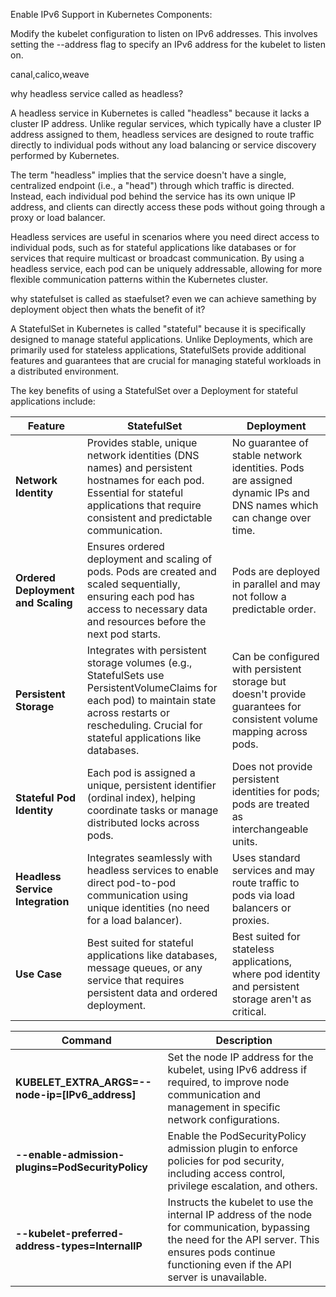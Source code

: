 Enable IPv6 Support in Kubernetes Components:

Modify the kubelet configuration to listen on IPv6 addresses. This involves setting the 
--address flag to specify an IPv6 address for the kubelet to listen on.

canal,calico,weave

why headless service called as headless?

A headless service in Kubernetes is called "headless" because it lacks a cluster IP address. 
Unlike regular services, which typically have a cluster IP address assigned to them, headless services 
are designed to route traffic directly to individual 
pods without any load balancing or service discovery performed by Kubernetes.

The term "headless" implies that the service doesn't have a single, centralized endpoint (i.e., a "head") through 
which traffic is directed. Instead, each individual pod behind the service has its own unique IP address, 
and clients can directly access these pods without going through a proxy or load balancer.

Headless services are useful in scenarios where you need direct access to individual pods, 
such as for stateful 
applications like databases or for services that require multicast or broadcast communication. 
By using a headless service, 
each pod can be uniquely addressable, allowing for more flexible 
communication patterns within the Kubernetes cluster.



why statefulset is called as staefulset? even we can achieve samething by deployment 
object then whats the benefit of it?

A StatefulSet in Kubernetes is called "stateful" because it is specifically designed to manage 
stateful applications. Unlike Deployments, which are primarily used for stateless applications, 
StatefulSets provide additional features and guarantees that are crucial for managing stateful workloads 
in a distributed environment.

The key benefits of using a StatefulSet over a Deployment for stateful applications include:

| **Feature**                                      | **StatefulSet**                                                                                                                                                                                                                          | **Deployment**                                                                                                   |
|--------------------------------------------------|---------------------------------------------------------------------------------------------------------------------------------------------------------------------------------------------------------------------------------------|-------------------------------------------------------------------------------------------------------------------|
| **Network Identity**                             | Provides stable, unique network identities (DNS names) and persistent hostnames for each pod. Essential for stateful applications that require consistent and predictable communication.                                                    | No guarantee of stable network identities. Pods are assigned dynamic IPs and DNS names which can change over time. |
| **Ordered Deployment and Scaling**               | Ensures ordered deployment and scaling of pods. Pods are created and scaled sequentially, ensuring each pod has access to necessary data and resources before the next pod starts.                                                          | Pods are deployed in parallel and may not follow a predictable order.                                             |
| **Persistent Storage**                           | Integrates with persistent storage volumes (e.g., StatefulSets use PersistentVolumeClaims for each pod) to maintain state across restarts or rescheduling. Crucial for stateful applications like databases.                             | Can be configured with persistent storage but doesn't provide guarantees for consistent volume mapping across pods. |
| **Stateful Pod Identity**                        | Each pod is assigned a unique, persistent identifier (ordinal index), helping coordinate tasks or manage distributed locks across pods.                                                                                                   | Does not provide persistent identities for pods; pods are treated as interchangeable units.                      |
| **Headless Service Integration**                 | Integrates seamlessly with headless services to enable direct pod-to-pod communication using unique identities (no need for a load balancer).                                                                                             | Uses standard services and may route traffic to pods via load balancers or proxies.                              |
| **Use Case**                                     | Best suited for stateful applications like databases, message queues, or any service that requires persistent data and ordered deployment.                                                                                              | Best suited for stateless applications, where pod identity and persistent storage aren't as critical.            |

| **Command**                                      | **Description**                                                                                                                                                                                                                          |
|--------------------------------------------------|---------------------------------------------------------------------------------------------------------------------------------------------------------------------------------------------------------------------------------------|
| **KUBELET_EXTRA_ARGS=--node-ip=[IPv6_address]**   | Set the node IP address for the kubelet, using IPv6 address if required, to improve node communication and management in specific network configurations.                                                                                 |
| **--enable-admission-plugins=PodSecurityPolicy**  | Enable the PodSecurityPolicy admission plugin to enforce policies for pod security, including access control, privilege escalation, and others.                                                                                           |
| **--kubelet-preferred-address-types=InternalIP**  | Instructs the kubelet to use the internal IP address of the node for communication, bypassing the need for the API server. This ensures pods continue functioning even if the API server is unavailable.                                      |

